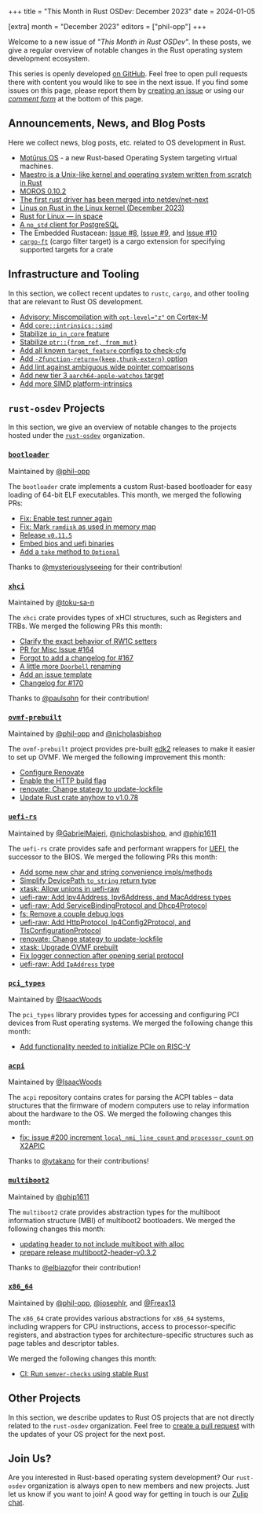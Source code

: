 +++
title = "This Month in Rust OSDev: December 2023"
date = 2024-01-05

[extra]
month = "December 2023"
editors = ["phil-opp"]
+++

Welcome to a new issue of _"This Month in Rust OSDev"_. In these posts, we give a regular overview of notable changes in the Rust operating system development ecosystem.

<!-- more -->

This series is openly developed [on GitHub](https://github.com/rust-osdev/homepage/). Feel free to open pull requests there with content you would like to see in the next issue. If you find some issues on this page, please report them by [creating an issue](https://github.com/rust-osdev/homepage/issues/new) or using our <a href="#comment-form">_comment form_</a> at the bottom of this page.

<!--
    This is a draft for the upcoming "This Month in Rust OSDev (December 2023)" post.
    Feel free to create pull requests against the `next` branch to add your
    content here.
    Please take a look at the past posts on https://rust-osdev.com/ to see the
    general structure of these posts.
-->

## Announcements, News, and Blog Posts

Here we collect news, blog posts, etc. related to OS development in Rust.

- [Motūrus OS](https://github.com/moturus/motor-os) - a new Rust-based Operating System targeting virtual machines.
- [Maestro is a Unix-like kernel and operating system written from scratch in Rust](https://blog.lenot.re/a/introduction)
- [MOROS 0.10.2](https://github.com/vinc/moros/releases/tag/v0.10.2)
- [The first rust driver has been merged into netdev/net-next](https://www.reddit.com/r/rust/comments/18j23d3/the_first_rust_driver_has_been_merged_into/)
- [Linus on Rust in the Linux kernel (December 2023)](https://www.reddit.com/r/rust/comments/18e6qrl/linus_on_rust_in_the_linux_kernel_december_2023/)
- [Rust for Linux — in space](https://lwn.net/Articles/954974/)
- [A `no_std` client for PostgreSQL](https://www.reddit.com/r/rust/comments/18infyx/a_no_std_client_for_postgresql/)
- The Embedded Rustacean: [Issue #8](https://www.theembeddedrustacean.com/p/the-embedded-rustacean-issue-8), [Issue #9](https://www.theembeddedrustacean.com/p/the-embedded-rustacean-issue-9), and [Issue #10](https://www.theembeddedrustacean.com/p/the-embedded-rustacean-issue-10)
- [`cargo-ft`](https://github.com/stormshield/cargo-ft) (cargo filter target) is a cargo extension for specifying supported targets for a crate

<!--
Please follow this template:

- [Title](https://example.com)
  - (optional) Some additional context
-->


## Infrastructure and Tooling

In this section, we collect recent updates to `rustc`, `cargo`, and other tooling that are relevant to Rust OS development.

- [Advisory: Miscompilation with `opt-level="z"` on Cortex-M](https://github.com/rust-embedded/cortex-m/discussions/503)
- [Add `core::intrinsics::simd`](https://github.com/rust-lang/rust/pull/118853)
- [Stabilize `ip_in_core` feature](https://github.com/rust-lang/rust/pull/119276)
- [Stabilize `ptr::{from_ref, from_mut}`](https://github.com/rust-lang/rust/pull/117824)
- [Add all known `target_feature` configs to check-cfg](https://github.com/rust-lang/rust/pull/118908)
- [Add `-Zfunction-return={keep,thunk-extern}` option](https://github.com/rust-lang/rust/pull/116892)
- [Add lint against ambiguous wide pointer comparisons](https://github.com/rust-lang/rust/pull/117758)
- [Add new tier 3 `aarch64-apple-watchos` target](https://github.com/rust-lang/rust/pull/119074)
- [Add more SIMD platform-intrinsics](https://github.com/rust-lang/rust/pull/117953)

<!--
    Please use the following template:

- [Title](https://example.com)
  - (optional) Some additional context
-->

## `rust-osdev` Projects

In this section, we give an overview of notable changes to the projects hosted under the [`rust-osdev`](https://github.com/rust-osdev/about) organization.

<!--
    Please use the following template:

    ### [`repo_name`](https://github.com/rust-osdev/repo_name)
    <span class="maintainers">Maintained by [@maintainer_1](https://github.com/maintainer_1)</span>

    The `repo_name` crate ...<<short introduction>>...

    We merged the following changes this month:
    <<changelog, either in list or text form>>
-->

### [`bootloader`](https://github.com/rust-osdev/bootloader)
<span class="maintainers">Maintained by [@phil-opp](https://github.com/phil-opp)</span>

The `bootloader` crate implements a custom Rust-based bootloader for easy loading of 64-bit ELF executables. This month, we merged the following PRs:

- [Fix: Enable test runner again](https://github.com/rust-osdev/bootloader/pull/407)
- [Fix: Mark `ramdisk` as used in memory map](https://github.com/rust-osdev/bootloader/pull/408)
- [Release `v0.11.5`](https://github.com/rust-osdev/bootloader/pull/410)
- [Embed bios and uefi binaries](https://github.com/rust-osdev/bootloader/pull/395)
- [Add a `take` method to `Optional`](https://github.com/rust-osdev/bootloader/pull/411)

Thanks to [@mysteriouslyseeing](https://github.com/mysteriouslyseeing) for their contribution!


### [`xhci`](https://github.com/rust-osdev/xhci)
<span class="maintainers">Maintained by [@toku-sa-n](https://github.com/toku-sa-n)</span>

The `xhci` crate provides types of xHCI structures, such as Registers and TRBs. We merged the following PRs this month:

- [Clarify the exact behavior of RW1C setters](https://github.com/rust-osdev/xhci/pull/160)
- [PR for Misc Issue #164](https://github.com/rust-osdev/xhci/pull/167)
- [Forgot to add a changelog for #167](https://github.com/rust-osdev/xhci/pull/168)
- [A little more `Doorbell` renaming](https://github.com/rust-osdev/xhci/pull/170)
- [Add an issue template](https://github.com/rust-osdev/xhci/pull/171)
- [Changelog for #170](https://github.com/rust-osdev/xhci/pull/172)

Thanks to [@paulsohn](https://github.com/paulsohn) for their contribution!


### [`ovmf-prebuilt`](https://github.com/rust-osdev/ovmf-prebuilt)
<span class="maintainers">Maintained by [@phil-opp](https://github.com/phil-opp) and [@nicholasbishop](https://github.com/nicholasbishop)</span>

The `ovmf-prebuilt` project provides pre-built [edk2](https://github.com/tianocore/edk2) releases to make it easier to set up OVMF. We merged the following improvement this month:

- [Configure Renovate](https://github.com/rust-osdev/ovmf-prebuilt/pull/5)
- [Enable the HTTP build flag](https://github.com/rust-osdev/ovmf-prebuilt/pull/15)
- [renovate: Change stategy to update-lockfile](https://github.com/rust-osdev/ovmf-prebuilt/pull/16)
- [Update Rust crate anyhow to v1.0.78](https://github.com/rust-osdev/ovmf-prebuilt/pull/17)

<!--
- [Update actions/checkout action to v4](https://github.com/rust-osdev/ovmf-prebuilt/pull/7)
- [Lock file maintenance](https://github.com/rust-osdev/ovmf-prebuilt/pull/8)
- [Lock file maintenance](https://github.com/rust-osdev/ovmf-prebuilt/pull/9)
- [Lock file maintenance](https://github.com/rust-osdev/ovmf-prebuilt/pull/10)
- [Lock file maintenance](https://github.com/rust-osdev/ovmf-prebuilt/pull/13)
- [Lock file maintenance](https://github.com/rust-osdev/ovmf-prebuilt/pull/14)
- [Lock file maintenance](https://github.com/rust-osdev/ovmf-prebuilt/pull/18)
-->

### [`uefi-rs`](https://github.com/rust-osdev/uefi-rs)
<span class="maintainers">Maintained by [@GabrielMajeri](https://github.com/GabrielMajeri), [@nicholasbishop](https://github.com/nicholasbishop), and [@phip1611](https://github.com/phip1611)</span>

The `uefi-rs` crate provides safe and performant wrappers for [UEFI](https://en.wikipedia.org/wiki/Unified_Extensible_Firmware_Interface), the successor to the BIOS. We merged the following PRs this month:

- [Add some new char and string convenience impls/methods](https://github.com/rust-osdev/uefi-rs/pull/1013)
- [Simplify DevicePath `to_string` return type](https://github.com/rust-osdev/uefi-rs/pull/1014)
- [xtask: Allow unions in uefi-raw](https://github.com/rust-osdev/uefi-rs/pull/1018)
- [uefi-raw: Add Ipv4Address, Ipv6Address, and MacAddress types](https://github.com/rust-osdev/uefi-rs/pull/1019)
- [uefi-raw: Add ServiceBindingProtocol and Dhcp4Protocol](https://github.com/rust-osdev/uefi-rs/pull/1020)
- [fs: Remove a couple debug logs](https://github.com/rust-osdev/uefi-rs/pull/1015)
- [uefi-raw: Add HttpProtocol, Ip4Config2Protocol, and TlsConfigurationProtocol](https://github.com/rust-osdev/uefi-rs/pull/1021)
- [renovate: Change stategy to update-lockfile](https://github.com/rust-osdev/uefi-rs/pull/1025)
- [xtask: Upgrade OVMF prebuilt](https://github.com/rust-osdev/uefi-rs/pull/1027)
- [Fix logger connection after opening serial protocol](https://github.com/rust-osdev/uefi-rs/pull/1031)
- [uefi-raw: Add `IpAddress` type](https://github.com/rust-osdev/uefi-rs/pull/1032)

<!-- - [chore(deps): lock file maintenance](https://github.com/rust-osdev/uefi-rs/pull/1017) -->
<!-- - [chore(deps): update cachix/install-nix-action action to v24](https://github.com/rust-osdev/uefi-rs/pull/1016) -->
<!-- - [chore(deps): update crate-ci/typos action to v1.16.24](https://github.com/rust-osdev/uefi-rs/pull/1023) -->
<!-- - [chore(deps): lock file maintenance](https://github.com/rust-osdev/uefi-rs/pull/1026) -->
<!-- - [chore(deps): update crate-ci/typos action to v1.16.25](https://github.com/rust-osdev/uefi-rs/pull/1028) -->
<!-- - [fix(deps): update rust crate syn to v2.0.41](https://github.com/rust-osdev/uefi-rs/pull/1029) -->
<!-- - [chore(deps): lock file maintenance](https://github.com/rust-osdev/uefi-rs/pull/1030) -->
<!-- - [fix(deps): update rust crate anyhow to v1.0.76](https://github.com/rust-osdev/uefi-rs/pull/1034) -->
<!-- - [chore(deps): update rust crate trybuild to v1.0.86](https://github.com/rust-osdev/uefi-rs/pull/1033) -->
<!-- - [fix(deps): update rust crate proc-macro2 to v1.0.71](https://github.com/rust-osdev/uefi-rs/pull/1035) -->
<!-- - [fix(deps): update rust crate syn to v2.0.43](https://github.com/rust-osdev/uefi-rs/pull/1036) -->


### [`pci_types`](https://github.com/rust-osdev/pci_types)
<span class="maintainers">Maintained by [@IsaacWoods](https://github.com/IsaacWoods)</span>

The `pci_types` library provides types for accessing and configuring PCI devices from Rust operating systems. We merged the following change this month:

- [Add functionality needed to initialize PCIe on RISC-V](https://github.com/rust-osdev/pci_types/pull/10)


### [`acpi`](https://github.com/rust-osdev/acpi)
<span class="maintainers">Maintained by [@IsaacWoods](https://github.com/IsaacWoods)</span>

The `acpi` repository contains crates for parsing the ACPI tables – data structures that the firmware of modern computers use to relay information about the hardware to the OS. We merged the following changes this month:

- [fix: issue #200 increment `local_nmi_line_count` and `processor_count` on X2APIC](https://github.com/rust-osdev/acpi/pull/204)

Thanks to [@ytakano](https://github.com/ytakano) for their contributions!


### [`multiboot2`](https://github.com/rust-osdev/multiboot2)
<span class="maintainers">Maintained by [@phip1611](https://github.com/phip1611)</span>

The `multiboot2` crate provides abstraction types for the multiboot information structure (MBI) of multiboot2 bootloaders. We merged the following changes this month:

<!-- - [build(deps): bump crate-ci/typos from 1.16.23 to 1.16.24](https://github.com/rust-osdev/multiboot2/pull/194) -->
<!-- - [build(deps): bump crate-ci/typos from 1.16.24 to 1.16.25](https://github.com/rust-osdev/multiboot2/pull/196) -->
- [updating header to not include multiboot with alloc](https://github.com/rust-osdev/multiboot2/pull/195)
- [prepare release multiboot2-header-v0.3.2](https://github.com/rust-osdev/multiboot2/pull/197)

Thanks to [@elbiazo](https://github.com/elbiazo)for their contribution!

### [`x86_64`](https://github.com/rust-osdev/x86_64)
<span class="maintainers">Maintained by [@phil-opp](https://github.com/phil-opp), [@josephlr](https://github.com/orgs/rust-osdev/people/josephlr), and [@Freax13](https://github.com/orgs/rust-osdev/people/Freax13)</span>

The `x86_64` crate provides various abstractions for `x86_64` systems, including wrappers for CPU instructions, access to processor-specific registers, and abstraction types for architecture-specific structures such as page tables and descriptor tables.

We merged the following changes this month:

- [CI: Run `semver-checks` using stable Rust](https://github.com/rust-osdev/x86_64/pull/444)


## Other Projects

In this section, we describe updates to Rust OS projects that are not directly related to the `rust-osdev` organization. Feel free to [create a pull request](https://github.com/rust-osdev/homepage/pulls) with the updates of your OS project for the next post.

<!--
    Please use the following template:

    ### [`owner_name/repo_name`](https://github.com/rust-osdev/owner_name/repo_name)
    <span class="maintainers">(Section written by [@your_github_name](https://github.com/your_github_name))</span>

    ...<<your project updates>>...
-->



## Join Us?

Are you interested in Rust-based operating system development? Our `rust-osdev` organization is always open to new members and new projects. Just let us know if you want to join! A good way for getting in touch is our [Zulip chat](https://rust-osdev.zulipchat.com).
